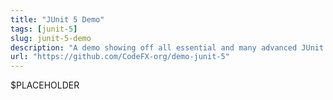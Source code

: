 ```yaml
---
title: "JUnit 5 Demo"
tags: [junit-5]
slug: junit-5-demo
description: "A demo showing off all essential and many advanced JUnit 5 features"
url: "https://github.com/CodeFX-org/demo-junit-5"
---
```


$PLACEHOLDER
